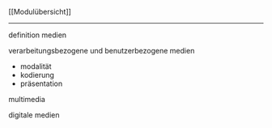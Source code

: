 [[Modulübersicht]]

---

definition medien

verarbeitungsbezogene und benutzerbezogene medien

- modalität
- kodierung
- präsentation

multimedia

digitale medien
